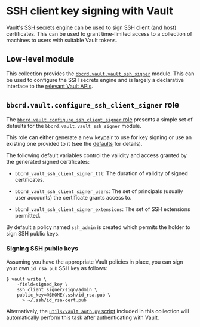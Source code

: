 SSH client key signing with Vault
=================================

Vault's [SSH secrets
engine](https://developer.hashicorp.com/vault/docs/secrets/ssh) can be used to
sign SSH client (and host) certificates. This can be used to grant time-limited
access to a collection of machines to users with suitable Vault tokens.


Low-level module
-----------------

This collection provides the
[`bbcrd.vault.vault_ssh_signer`](../plugins/modules/vault_ssh_signer.py)
module. This can be used to configure the SSH secrets engine and is largely a
declarative interface to the [relevant Vault
APIs](https://developer.hashicorp.com/vault/api-docs/secret/ssh).


`bbcrd.vault.configure_ssh_client_signer` role
----------------------------------------------

The [`bbcrd.vault.configure_ssh_client_signer`
role](../roles/configure_ssh_client_signer) presents a simple set of defaults
for the `bbcrd.vault.vault_ssh_signer` module.

This role can either generate a new keypair to use for key signing or use an
existing one provided to it (see the
[defaults](../roles/configure_ssh_client_signer/defaults/main.yml) for
details).

The following default variables control the validity and access granted by the
generated signed certificates:

* `bbcrd_vault_ssh_client_signer_ttl`: The duration of validity of signed
  certificates.

* `bbcrd_vault_ssh_client_signer_users`: The set of principals (usually user
  accounts) the certificate grants access to.

* `bbcrd_vault_ssh_client_signer_extensions`: The set of SSH extensions
  permitted.

By default a policy named `ssh_admin` is created which permits the holder to
sign SSH public keys.


### Signing SSH public keys

Assuming you have the appropriate Vault policies in place, you can sign your
own `id_rsa.pub` SSH key as follows:

    $ vault write \
        -field=signed_key \
        ssh_client_signer/sign/admin \
        public_key=@$HOME/.ssh/id_rsa.pub \
          > ~/.ssh/id_rsa-cert.pub

Alternatively, the [`utils/vault_auth.py` script](../utils/vault_auth.py)
included in this collection will automatically perform this task after
authenticating with Vault.
